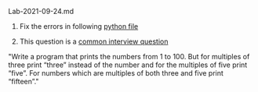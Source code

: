 Lab-2021-09-24.md

1. Fix the errors in following [python file](../examples-in-class-2021-09-24/generation_nickname_errors.py)


2. This question is a [common interview question](http://wiki.c2.com/?FizzBuzzTest)

"Write a program that prints the numbers from 1 to 100. But for multiples of three print “three” instead of the number and for the multiples of five print “five”. For numbers which are multiples of both three and five print “fifteen”."
